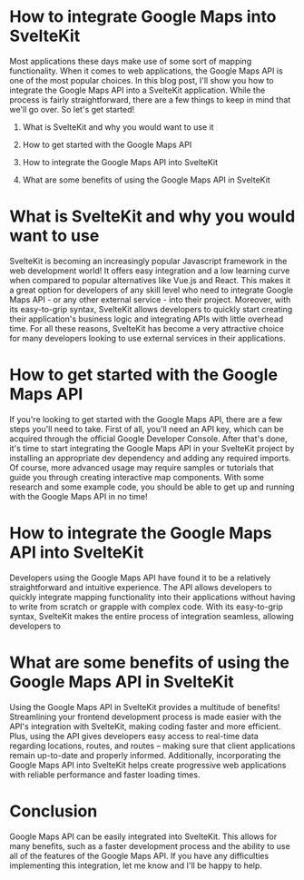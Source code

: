 # How to integrate Google Maps into SvelteKit
Most applications these days make use of some sort of mapping functionality. When it comes to web applications, the Google Maps API is one of the most popular choices. In this blog post, I'll show you how to integrate the Google Maps API into a SvelteKit application. While the process is fairly straightforward, there are a few things to keep in mind that we'll go over. So let's get started!



1. What is SvelteKit and why you would want to use it

2. How to get started with the Google Maps API

3. How to integrate the Google Maps API into SvelteKit

4. What are some benefits of using the Google Maps API in SvelteKit

# What is SvelteKit and why you would want to use

SvelteKit is becoming an increasingly popular Javascript framework in the web development world! It offers easy integration and a low learning curve when compared to popular alternatives like Vue.js and React. This makes it a great option for developers of any skill level who need to integrate Google Maps API - or any other external service - into their project. Moreover, with its easy-to-grip syntax, SvelteKit allows developers to quickly start creating their application's business logic and integrating APIs with little overhead time. For all these reasons, SvelteKit has become a very attractive choice for many developers looking to use external services in their applications.

# How to get started with the Google Maps API

If you're looking to get started with the Google Maps API, there are a few steps you'll need to take. First of all, you'll need an API key, which can be acquired through the official Google Developer Console. After that's done, it's time to start integrating the Google Maps API in your SvelteKit project by installing an appropriate dev dependency and adding any required imports. Of course, more advanced usage may require samples or tutorials that guide you through creating interactive map components. With some research and some example code, you should be able to get up and running with the Google Maps API in no time!

# How to integrate the Google Maps API into SvelteKit

Developers using the Google Maps API have found it to be a relatively straightforward and intuitive experience. The API allows developers to quickly integrate mapping functionality into their applications without having to write from scratch or grapple with complex code. With its easy-to-grip syntax, SvelteKit makes the entire process of integration seamless, allowing developers to


# What are some benefits of using the Google Maps API in SvelteKit

Using the Google Maps API in SvelteKit provides a multitude of benefits! Streamlining your frontend development process is made easier with the API's integration with SvelteKit, making coding faster and more efficient. Plus, using the API gives developers easy access to real-time data regarding locations, routes, and routes – making sure that client applications remain up-to-date and properly informed. Additionally, incorporating the Google Maps API into SvelteKit helps create progressive web applications with reliable performance and faster loading times.



# Conclusion

Google Maps API can be easily integrated into SvelteKit. This allows for many benefits, such as a faster development process and the ability to use all of the features of the Google Maps API. If you have any difficulties implementing this integration, let me know and I'll be happy to help.

